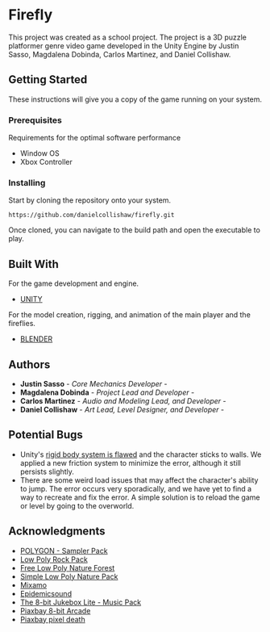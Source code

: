 # Firefly

This project was created  as a school project. The project is a 3D puzzle platformer genre video game developed in the Unity Engine by Justin Sasso, Magdalena Dobinda, Carlos Martinez, and Daniel Collishaw.

## Getting Started

These instructions will give you a copy of the game running on your system.

### Prerequisites

Requirements for the optimal software performance
- Window OS
- Xbox Controller

### Installing

Start by cloning the repository onto your system.
```
https://github.com/danielcollishaw/firefly.git
```
Once cloned, you can navigate to the build path and open the executable to play.

## Built With

For the game development and engine.
- [UNITY](https://unity.com/)

For the model creation, rigging, and animation of the main player and the fireflies.
- [BLENDER](https://www.blender.org/)

## Authors

  - **Justin Sasso** - *Core Mechanics Developer* -
  - **Magdalena Dobinda** - *Project Lead and Developer* -
  - **Carlos Martinez** - *Audio and Modeling Lead, and Developer* -
  - **Daniel Collishaw** - *Art Lead, Level Designer, and Developer* -
  
## Potential Bugs
  
  - Unity's [rigid body system is flawed](https://forum.unity.com/threads/beating-dead-horse-rigidbodies-sticking-to-walls.335406/) and the character sticks to walls.     We applied a new friction system to minimize the error, although it still persists slightly.
  - There are some weird load issues that may affect the character's ability to jump. The error occurs very sporadically, and we have yet to find a way to recreate and       fix the error. A simple solution is to reload the game or level by going to the overworld.

## Acknowledgments

  - [POLYGON - Sampler Pack](https://assetstore.unity.com/packages/3d/environments/polygon-sampler-pack-207048)
  - [Low Poly Rock Pack](https://assetstore.unity.com/packages/3d/environments/low-poly-rock-pack-57874)
  - [Free Low Poly Nature Forest](https://assetstore.unity.com/packages/3d/environments/landscapes/free-low-poly-nature-forest-205742)
  - [Simple Low Poly Nature Pack](https://assetstore.unity.com/packages/3d/environments/landscapes/simple-low-poly-nature-pack-157552)
  - [Mixamo](https://www.mixamo.com/#/)
  - [Epidemicsound](https://www.epidemicsound.com)
  - [The 8-bit Jukebox Lite - Music Pack](https://assetstore.unity.com/packages/audio/music/electronic/the-8-bit-jukebox-lite-music-pack-70436)
  - [Piaxbay 8-bit Arcade](https://pixabay.com/music/video-games-8-bit-arcade-138828/)
  - [Piaxbay pixel death](https://pixabay.com/sound-effects/pixel-death-66829/)

